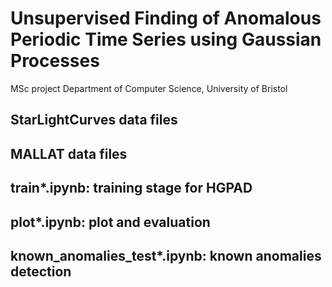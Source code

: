# Unsupervised Finding of Anomalous Periodic Time Series using Gaussian Processes
MSc project
Department of Computer Science, University of Bristol

## StarLightCurves data files
## MALLAT data files
## train*.ipynb: training stage for HGPAD
## plot*.ipynb: plot and evaluation 
## known_anomalies_test*.ipynb: known anomalies detection